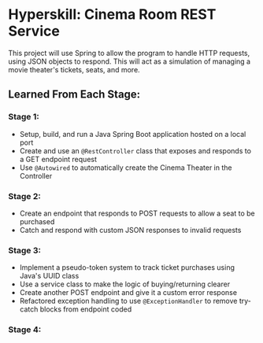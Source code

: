 # Hyperskill: Cinema Room REST Service 
This project will use Spring to allow the program to handle HTTP requests, using JSON objects to respond. This will act as a simulation of managing a movie theater's tickets, seats, and more.

## Learned From Each Stage:

### Stage 1:
* Setup, build, and run a Java Spring Boot application hosted on a local port
* Create and use an `@RestController` class that exposes and responds to a GET endpoint request
* Use `@Autowired` to automatically create the Cinema Theater in the Controller

### Stage 2:
* Create an endpoint that responds to POST requests to allow a seat to be purchased
* Catch and respond with custom JSON responses to invalid requests

### Stage 3:
* Implement a pseudo-token system to track ticket purchases using Java's UUID class
* Use a service class to make the logic of buying/returning clearer
* Create another POST endpoint and give it a custom error response
* Refactored exception handling to use `@ExceptionHandler` to remove try-catch blocks from endpoint coded

### Stage 4:
